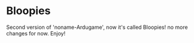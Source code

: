 # Bloopies
Second version of 'noname-Ardugame', now it's called Bloopies! no more changes for now. Enjoy!
